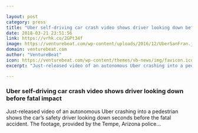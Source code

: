 ```yaml
---

layout: post
category: press
title: "Uber self-driving car crash video shows driver looking down before fatal impact"
date: 2018-03-21 23:51:56
link: https://vrhk.co/2GPt34f
image: https://venturebeat.com/wp-content/uploads/2016/12/UberSanFran.jpg?fit=1568%2C873&strip=all
domain: venturebeat.com
author: "VentureBeat"
icon: https://venturebeat.com/wp-content/themes/vb-news/img/favicon.ico
excerpt: "Just-released video of an autonomous Uber crashing into a pedestrian shows the car’s safety driver looking down seconds before the fatal accident. The footage, provided by the Tempe, Arizona police…"

---
```


### Uber self-driving car crash video shows driver looking down before fatal impact

Just-released video of an autonomous Uber crashing into a pedestrian shows the car’s safety driver looking down seconds before the fatal accident. The footage, provided by the Tempe, Arizona police…